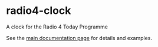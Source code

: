 # radio4-clock

A clock for the Radio 4 Today Programme

See the <a href="https://easleydp.github.io/radio4-clock/">main documentation page</a> for details and examples.
